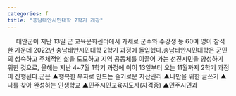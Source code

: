 ```yaml
---
categories: f
title: "충남태안시민대학 2학기 개강"
---
```

&nbsp;&nbsp;&nbsp;&nbsp; 태안군이 지난 13일 군 교육문화센터에서 가세로 군수와 수강생 등 60여 명이 참석한 가운데 2022년 충남태안시민대학 2학기 과정에 돌입했다.충남태안시민대학은 군민의 성숙하고 주체적인 삶을 도모하고 지역 공동체를 이끌어 가는 선진시민을 양성하기 위한 것으로, 올해는 지난 4~7월 1학기 과정에 이어 13일부터 오는 11월까지 2학기 과정이 진행된다.군은 ▲행복한 부자로 만드는 슬기로운 자산관리 ▲나만을 위한 글쓰기 ▲나를 찾아 완성하는 인생학교 ▲민주시민교육지도사(자격증) ▲민주시민과 